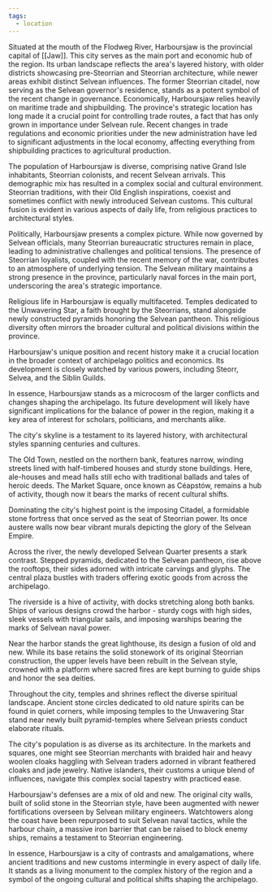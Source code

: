 ```yaml
---
tags:
  - location
---
```

Situated at the mouth of the Flodweg River, Harboursjaw is the provincial capital of [[Jaw]]. This city serves as the main port and economic hub of the region. Its urban landscape reflects the area's layered history, with older districts showcasing pre-Steorrian and Steorrian architecture, while newer areas exhibit distinct Selvean influences. The former Steorrian citadel, now serving as the Selvean governor's residence, stands as a potent symbol of the recent change in governance. Economically, Harboursjaw relies heavily on maritime trade and shipbuilding. The province's strategic location has long made it a crucial point for controlling trade routes, a fact that has only grown in importance under Selvean rule. Recent changes in trade regulations and economic priorities under the new administration have led to significant adjustments in the local economy, affecting everything from shipbuilding practices to agricultural production.

The population of Harboursjaw is diverse, comprising native Grand Isle inhabitants, Steorrian colonists, and recent Selvean arrivals. This demographic mix has resulted in a complex social and cultural environment. Steorrian traditions, with their Old English inspirations, coexist and sometimes conflict with newly introduced Selvean customs. This cultural fusion is evident in various aspects of daily life, from religious practices to architectural styles.

Politically, Harboursjaw presents a complex picture. While now governed by Selvean officials, many Steorrian bureaucratic structures remain in place, leading to administrative challenges and political tensions. The presence of Steorrian loyalists, coupled with the recent memory of the war, contributes to an atmosphere of underlying tension. The Selvean military maintains a strong presence in the province, particularly naval forces in the main port, underscoring the area's strategic importance.

Religious life in Harboursjaw is equally multifaceted. Temples dedicated to the Unwavering Star, a faith brought by the Steorrians, stand alongside newly constructed pyramids honoring the Selvean pantheon. This religious diversity often mirrors the broader cultural and political divisions within the province.

Harboursjaw's unique position and recent history make it a crucial location in the broader context of archipelago politics and economics. Its development is closely watched by various powers, including Steorr, Selvea, and the Siblín Guilds.

In essence, Harboursjaw stands as a microcosm of the larger conflicts and changes shaping the archipelago. Its future development will likely have significant implications for the balance of power in the region, making it a key area of interest for scholars, politicians, and merchants alike.


The city's skyline is a testament to its layered history, with architectural styles spanning centuries and cultures.

The Old Town, nestled on the northern bank, features narrow, winding streets lined with half-timbered houses and sturdy stone buildings. Here, ale-houses and mead halls still echo with traditional ballads and tales of heroic deeds. The Market Square, once known as Céapstów, remains a hub of activity, though now it bears the marks of recent cultural shifts.

Dominating the city's highest point is the imposing Citadel, a formidable stone fortress that once served as the seat of Steorrian power. Its once austere walls now bear vibrant murals depicting the glory of the Selvean Empire. 

Across the river, the newly developed Selvean Quarter presents a stark contrast. Stepped pyramids, dedicated to the Selvean pantheon, rise above the rooftops, their sides adorned with intricate carvings and glyphs. The central plaza bustles with traders offering exotic goods from across the archipelago.

The riverside is a hive of activity, with docks stretching along both banks. Ships of various designs crowd the harbor - sturdy cogs with high sides, sleek vessels with triangular sails, and imposing warships bearing the marks of Selvean naval power.

Near the harbor stands the great lighthouse, its design a fusion of old and new. While its base retains the solid stonework of its original Steorrian construction, the upper levels have been rebuilt in the Selvean style, crowned with a platform where sacred fires are kept burning to guide ships and honor the sea deities.

Throughout the city, temples and shrines reflect the diverse spiritual landscape. Ancient stone circles dedicated to old nature spirits can be found in quiet corners, while imposing temples to the Unwavering Star stand near newly built pyramid-temples where Selvean priests conduct elaborate rituals.

The city's population is as diverse as its architecture. In the markets and squares, one might see Steorrian merchants with braided hair and heavy woolen cloaks haggling with Selvean traders adorned in vibrant feathered cloaks and jade jewelry. Native islanders, their customs a unique blend of influences, navigate this complex social tapestry with practiced ease.

Harboursjaw's defenses are a mix of old and new. The original city walls, built of solid stone in the Steorrian style, have been augmented with newer fortifications overseen by Selvean military engineers. Watchtowers along the coast have been repurposed to suit Selvean naval tactics, while the harbour chain, a massive iron barrier that can be raised to block enemy ships, remains a testament to Steorrian engineering.

In essence, Harboursjaw is a city of contrasts and amalgamations, where ancient traditions and new customs intermingle in every aspect of daily life. It stands as a living monument to the complex history of the region and a symbol of the ongoing cultural and political shifts shaping the archipelago.